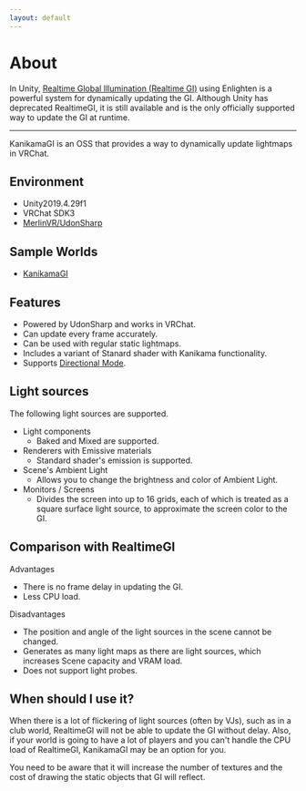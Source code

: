 ```yaml
---
layout: default
---
```


# About

In Unity, [Realtime Global Illumination (Realtime GI)](https://docs.unity3d.com/2019.4/Documentation/Manual/realtime-gi-using-enlighten.html) using Enlighten is a powerful system for dynamically updating the GI.
Although Unity has deprecated RealtimeGI, it is still available and is the only officially supported way to update the GI at runtime.

---

KanikamaGI is an OSS that provides a way to dynamically update lightmaps in VRChat.

## Environment

- Unity2019.4.29f1
- VRChat SDK3
- [MerlinVR/UdonSharp](https://github.com/MerlinVR/UdonSharp)



## Sample Worlds

- [KanikamaGI](https://vrchat.com/home/launch?worldId=wrld_ebb1341f-15b5-4ca6-9f38-575dfb01bf01)

## Features

- Powered by UdonSharp and works in VRChat.
- Can update every frame accurately.
- Can be used with regular static lightmaps.
- Includes a variant of Stanard shader with Kanikama functionality.
- Supports [Directional Mode](https://docs.unity3d.com/2019.4/Documentation/Manual/LightmappingDirectional.html).

## Light sources

The following light sources are supported.

- Light components
  - Baked and Mixed are supported.
- Renderers with Emissive materials
  - Standard shader's emission is supported.
- Scene's Ambient Light
  - Allows you to change the brightness and color of Ambient Light.
- Monitors / Screens
  - Divides the screen into up to 16 grids, each of which is treated as a square surface light source, to approximate the screen color to the GI.

## Comparison with RealtimeGI

Advantages
- There is no frame delay in updating the GI.
- Less CPU load.

Disadvantages
- The position and angle of the light sources in the scene cannot be changed.
- Generates as many light maps as there are light sources, which increases Scene capacity and VRAM load.
- Does not support light probes.


## When should I use it?

When there is a lot of flickering of light sources (often by VJs), such as in a club world, RealtimeGI will not be able to update the GI without delay.
Also, if your world is going to have a lot of players and you can't handle the CPU load of RealtimeGI, KanikamaGI may be an option for you.

You need to be aware that it will increase the number of textures and the cost of drawing the static objects that GI will reflect.